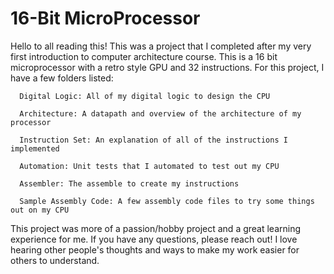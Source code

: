 # 16-Bit MicroProcessor

Hello to all reading this! This was a project that I completed after my very first introduction to computer architecture course. This is a 16 bit microprocessor with a retro style GPU and 32 instructions. For this project, I have a few folders listed:



      Digital Logic: All of my digital logic to design the CPU
      
      Architecture: A datapath and overview of the architecture of my processor
      
      Instruction Set: An explanation of all of the instructions I implemented
      
      Automation: Unit tests that I automated to test out my CPU
      
      Assembler: The assemble to create my instructions
      
      Sample Assembly Code: A few assembly code files to try some things out on my CPU

  




This project was more of a passion/hobby project and a great learning experience for me. If you have any questions, please reach out! I love hearing other people's thoughts and ways to make my work easier for others to understand. 
  
